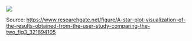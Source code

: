 ![](https://www.researchgate.net/profile/Vitalis-Wiens/publication/321894105/figure/fig3/AS:573098668642305@1513648778884/A-star-plot-visualization-of-the-results-obtained-from-the-user-study-comparing-the-two.png)

Source: https://www.researchgate.net/figure/A-star-plot-visualization-of-the-results-obtained-from-the-user-study-comparing-the-two_fig3_321894105